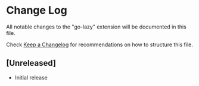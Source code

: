 # Change Log

All notable changes to the "go-lazy" extension will be documented in this file.

Check [Keep a Changelog](http://keepachangelog.com/) for recommendations on how to structure this file.

## [Unreleased]

- Initial release
